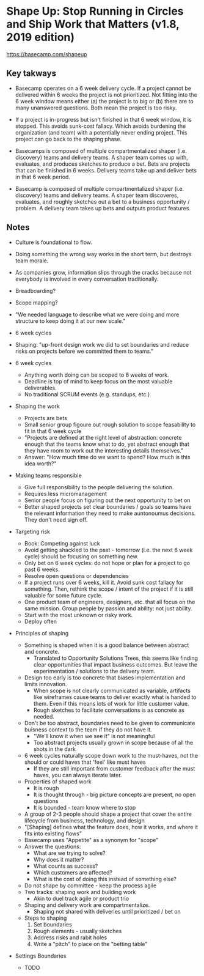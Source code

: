 # Shape Up: Stop Running in Circles and Ship Work that Matters (v1.8, 2019 edition)

<https://basecamp.com/shapeup>

## Key takways

* Basecamp operates on a 6 week delivery cycle. If a project cannot be delivered within 6 weeks the project is not prioritized. Not fitting into the 6 week window means either (a) the project is to big or (b) there are to many unanswered questions. Both mean the project is too risky.

* If a project is in-progress but isn't finished in that 6 week window, it is stopped. This avoids sunk-cost fallacy. Which avoids burdening the organization (and team) with a potentially never ending project. This project can go back to the shaping phase.

* Basecamps is composed of multiple compartmentalized shaper (i.e. discovery) teams and delivery teams. A shaper team comes up with, evaluates, and produces sketches to produce a bet. Bets are projects that can be finished in 6 weeks. Delivery teams take up and deliver bets in that 6 week period.

* Basecamp is composed of multiple compartmentalized shaper (i.e. discovery) teams and delivery teams. A shaper team discoveres, evaluates, and roughly sketches out a bet to a business opportunity / problem. A delivery team takes up bets and outputs product features.

## Notes

* Culture is foundational to flow.
* Doing something the wrong way works in the short term, but destroys team morale.

* As companies grow, information slips through the cracks because not everybody is involved in every conversation traditionally.
* Breadboarding?
* Scope mapping?
* "We needed language to describe what we were doing and more structure to keep doing it at our new scale."
* 6 week cycles
* Shaping: "up-front design work we did to set boundaries and reduce risks on projects before we committed them to teams."

* 6 week cycles
  * Anything worth doing can be scoped to 6 weeks of work.
  * Deadline is top of mind to keep focus on the most valuable deliverables.
  * No traditional SCRUM events (e.g. standups, etc.)

* Shaping the work
  * Projects are bets
  * Small senior group figoure out rough solution to scope feasability to fit in that 6 week cycle
  * "Projects are defined at the right level of abstraction: concrete enough that the teams know what to do, yet abstract enough that they have room to work out the interesting details themselves."
  * Answer: "How much time do we want to spend? How much is this idea worth?"

* Making teams responsible
  * Give full responsibility to the people delivering the solution.
  * Requires less micromanagement
  * Senior people focus on figuring out the next opportunity to bet on
  * Better shaped projects set clear boundaries / goals so teams have the relevant information they need to make auntonoumus decisions. They don't need sign off.

* Targeting risk
  * Book: Competing against luck
  * Avoid getting shackled to the past - tomorrow (i.e. the next 6 week cycle) should be focusing on something new.
  * Only bet on 6 week cycles: do not hope or plan for a project to go past 6 weeks.
  * Resolve open questions or dependencies
  * If a project runs over 6 weeks, kill it. Avoid sunk cost fallacy for something. Then, rethink the scope / intent of the project if it is still valuable for some future cycle.
  * One product team of engineers, designers, etc. that all focus on the same mission. Group people by passion and ability: not just ability.
  * Start with the most unknown or risky work.
  * Deploy often

* Principles of shaping
  * Something is shaped when it is a good balance between abstract and concrete.
    * Translated to Opportunity Solutions Trees, this seems like finding clear opportunities that impact business outcomes. But leave the experimentation / solutions to the delivery team.
  * Design too early is too concrete that biases implementation and limits innovation.
    * When scope is not clearly communicated as variable, artifacts like wireframes cause teams to deliver exactly what is handed to them. Even if this means lots of work for little customer value.
    * Rough sketches to facilitate conversations is as concrete as needed.
  * Don't be too abstract, boundaries need to be given to communicate buisness context to the team if they do not have it.
    * "We'll know it when we see it" is not meaningful
    * Too abstract projects usually grown in scope because of all the shots in the dark
  * 6 week cycles naturally scope down work to the must-haves, not the should or could haves that 'feel' like must haves
    * If they are still important from customer feedback after the must haves, you can always iterate later.
  * Properties of shaped work
    * It is rough
    * It is thought through - big picture concepts are present, no open questions
    * It is bounded - team know where to stop
  * A group of 2-3 people should shape a project that cover the entire lifecycle from business, technology, and design
  * "[Shaping] defines what the feature does, how it works, and where it fits into existing flows"
  * Basecamp uses "Appetite" as a synonym for "scope"
  * Answer the questions:
    * What are we trying to solve?
    * Why does it matter?
    * What counts as success?
    * Which customers are affected?
    * What is the cost of doing this instead of something else?
  * Do not shape by committee - keep the process agile
  * Two tracks: shaping work and building work
    * Akin to duel track agile or product trio
  * Shaping and delivery work are compartmentalize.
    * Shaping not shared with deliveries until prioritized / bet on
  * Steps to shaping
    1. Set boundaries
    2. Rough elements - usually sketches
    3. Address risks and rabit holes
    4. Write a "pitch" to place on the "betting table"

* Settings Boundaries
  * TODO
